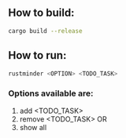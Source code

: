 ## How to build:
```bash
cargo build --release
```

## How to run:
```bash
rustminder <OPTION> <TODO_TASK>
```
### Options available are:
1. add <TODO_TASK>
2. remove <TODO_TASK> OR <all>
3. show all
